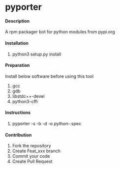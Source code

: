 # pyporter

#### Description
A rpm packager bot for python modules from pypi.org

#### Installation

1.  python3 setup.py install

#### Preparation
Install below software before using this tool
1.  gcc
2.  gdb
3.  libstdc++-devel
4.  python3-cffi

#### Instructions

1.  pyporter <package> -s -b -d -o python-<package>.spec

#### Contribution

1.  Fork the repository
2.  Create Feat_xxx branch
3.  Commit your code
4.  Create Pull Request
